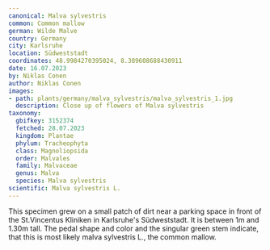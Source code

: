 ```yaml
---
canonical: Malva sylvestris
common: Common mallow
german: Wilde Malve
country: Germany
city: Karlsruhe
location: Südweststadt
coordinates: 48.9984270395024, 8.389608688430911
date: 16.07.2023
by: Niklas Conen
author: Niklas Conen
images:
- path: plants/germany/malva_sylvestris/malva_sylvestris_1.jpg
  description: Close up of flowers of Malva sylvestris
taxonomy:
  gbifkey: 3152374
  fetched: 28.07.2023
  kingdom: Plantae
  phylum: Tracheophyta
  class: Magnoliopsida
  order: Malvales
  family: Malvaceae
  genus: Malva
  species: Malva sylvestris
scientific: Malva sylvestris L.
---
```


This specimen grew on a small patch of dirt near a parking space in front of the St.Vincentus Kliniken in Karlsruhe's Südweststadt. It is between 1m and 1.30m tall. The pedal shape and color and the singular green stem indicate, that this is most likely malva sylvestris L., the common mallow.
